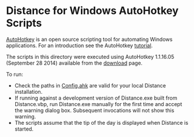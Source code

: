 Distance for Windows AutoHotkey Scripts
=======================================

[AutoHotkey](http://www.autohotkey.com) is an open source scripting tool for automating Windows 
applications. For an introduction see the AutoHotkey [tutorial](http://www.autohotkey.com/docs/Tutorial.htm).

The scripts in this directory were executed using AutoHotkey 1.1.16.05 (September 28 2014) available from the [download](http://ahkscript.org/download/) page.

To run:

* Check the paths in [Config.ahk](./Config.ahk) are valid for your local Distance installation.
* If running against a development version of Distance.exe built from Distance.vbp, run Distance.exe manually for the first time and accept the warning dialog box. Subsequent invocations will not show this warning.
* The scripts assume that the tip of the day is displayed when Distance is started.
